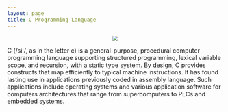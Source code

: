```yaml
---
layout: page
title: C Programming Language
---
```

<center>
   <img src="http://r.photo.store.qq.com/psc?/V12WOFE639eAn5/pmcguXlAuyOUC.UoL4WIYryfzwBiS6KTrSXrTrf2.LlOVEFpXfZ3b*Pa6oYtMY5ctkhHKGj7Ws8Davu.3ikniRsriRxTdbAsvpaKEmKapxc!/r" style="zoom:75%"> 
</center>
   
C (/siː/, as in the letter c) is a general-purpose, procedural computer programming language supporting structured programming, lexical variable scope, and recursion, with a static type system. By design, C provides constructs that map efficiently to typical machine instructions. It has found lasting use in applications previously coded in assembly language. Such applications include operating systems and various application software for computers architectures that range from supercomputers to PLCs and embedded systems.
